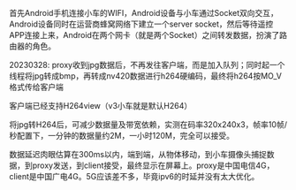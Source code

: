首先Android手机连接小车的WIFI，Android设备与小车通过Socket双向交互，Android设备同时在运营商蜂窝网络下建立一个server socket，然后等待遥控APP连接上来，Android在两个网卡（就是两个Socket）之间转发数据，扮演了路由器的角色。

20230328:
proxy收到jpg数据后，不再发往客户端，而是加入队列；同时起一个线程将jpg转成bmp，再转成nv420数据进行h264硬编码，最终将h264按MO_V格式传给客户端

客户端已经支持H264view（v3小车就是默认H264）

将jpg转H264后，可减少数据量及带宽依赖，实测在码率320x240x3，帧率10帧/秒配置下，一分钟的数据量约2M，一小时120M，完全可以接受。

数据延迟肉眼估算在300ms以内，端到端，从物体移动，到小车摄像头捕捉数据，到proxy发送，到client接受，最终显示在屏幕上。proxy是中国电信4G，client是中国广电4G。5G应该差不多，毕竟ipv6的时延并没有太大优化。
